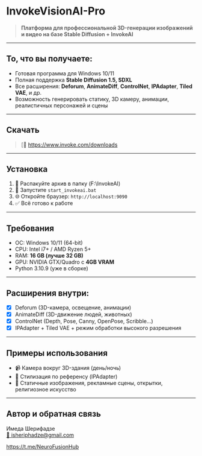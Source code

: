 # InvokeVisionAI-Pro

> **Платформа для профессиональной 3D-генерации изображений и видео на базе Stable Diffusion + InvokeAI**

---

## То, что вы получаете:

- Готовая программа для Windows 10/11
- Полная поддержка **Stable Diffusion 1.5, SDXL**
- Все расширения: **Deforum**, **AnimateDiff**, **ControlNet**, **IPAdapter**, **Tiled VAE**, и др.
- Возможность генерировать статику, 3D камеру, анимации, реалистичных персонажей и сцены

---

## Скачать

> [📂 https://www.invoke.com/downloads

---

## Установка

1. 📁 Распакуйте архив в папку (F:\InvokeAI)
2. 🔧 Запустите `start_invokeai.bat`
3. 🌐 Откройте браузер: `http://localhost:9090`
4. ✅ Всё готово к работе

---

## Требования

- ОС: Windows 10/11 (64-bit)
- CPU: Intel i7+ / AMD Ryzen 5+
- RAM: **16 GB (лучше 32 GB)**
- GPU: NVIDIA GTX/Quadro c **4GB VRAM**
- Python 3.10.9 (уже в сборке)

---

## Расширения внутри:

- [x] Deforum (3D-камера, освещение, анимации)
- [x] AnimateDiff (3D-движение людей, животных)
- [x] ControlNet (Depth, Pose, Canny, OpenPose, Scribble...)
- [x] IPAdapter + Tiled VAE + режим обработки высокого разрешения

---

## Примеры использования

- 📹 Камера вокруг 3D-здания (день/ночь)
- 🥀 Стилизация по референсу (IPAdapter)
- 🎨 Статичные изображения, рекламные сцены, открытки, религиозное искусство

---

## Автор и обратная связь

Имеда Шерифадзе  
[📧 isheriphadze@gmail.com](mailto:isheriphadze.com)

https://t.me/NeuroFusionHub
